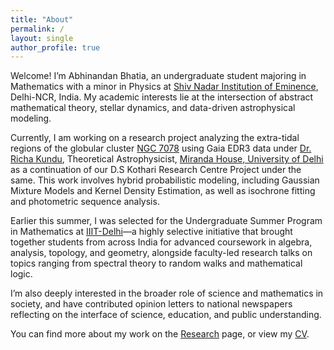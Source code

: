 ```yaml
---
title: "About"
permalink: /
layout: single
author_profile: true
---
```


Welcome! I’m Abhinandan Bhatia, an undergraduate student majoring in Mathematics with a minor in Physics at [Shiv Nadar Institution of Eminence](https://snu.edu.in/home/), Delhi-NCR, India. My academic interests lie at the intersection of abstract mathematical theory, stellar dynamics, and data-driven astrophysical modeling.

Currently, I am working on a research project analyzing the extra-tidal regions of the globular cluster [NGC 7078](https://en.wikipedia.org/wiki/Messier_15) using Gaia EDR3 data under [Dr. Richa Kundu](https://www.mirandahouse.ac.in/academics/departments/physics/physics_faculty.php), Theoretical Astrophysicist, [Miranda House, University of Delhi](https://www.mirandahouse.ac.in/centres/dskc/summerworkshop25.php) as a continuation of our D.S Kothari Research Centre Project under the same. This work involves hybrid probabilistic modeling, including Gaussian Mixture Models and Kernel Density Estimation, as well as isochrone fitting and photometric sequence analysis.

Earlier this summer, I was selected for the Undergraduate Summer Program in Mathematics at [IIIT-Delhi](https://math.iiitd.ac.in/)—a highly selective initiative that brought together students from across India for advanced coursework in algebra, analysis, topology, and geometry, alongside faculty-led research talks on topics ranging from spectral theory to random walks and mathematical logic.

I’m also deeply interested in the broader role of science and mathematics in society, and have contributed opinion letters to national newspapers reflecting on the interface of science, education, and public understanding.

You can find more about my work on the [Research](/research/) page, or view my [CV](/files/Abhinandan_CV.pdf).

